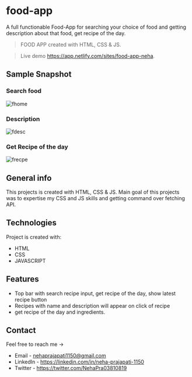 # food-app
A full functionable Food-App for searching your choice of food and getting description about that food, get recipe of the day.

> FOOD APP created with HTML, CSS & JS.

> Live demo https://app.netlify.com/sites/food-app-neha.


## Sample Snapshot


### Search food


![fhome](https://user-images.githubusercontent.com/87421798/153406909-6c296bd0-5e99-4825-8519-19911e39c2d4.png)



### Description


![fdesc](https://user-images.githubusercontent.com/87421798/153406891-aaf743ce-97be-46e3-aca2-da84b52302ba.png)



### Get Recipe of the day


![frecpe](https://user-images.githubusercontent.com/87421798/153406913-bcfe8454-0e7e-4205-8642-d58907161b0e.png)







## General info

This projects is created with HTML, CSS & JS. Main goal of this projects was to expertise my CSS and JS skills and getting command over fetching API.



## Technologies

Project is created with:

- HTML
- CSS
- JAVASCRIPT



## Features

- Top bar with search recipe input, get recipe of the day, show latest recipe button
- Recipes with name and description will appear on click of recipe
- get recipe of the day and ingredients.



## Contact

Feel free to reach me ->
- Email - <nehaprajapati1150@gmail.com> 
- LinkedIn - https://linkedin.com/in/neha-prajapati-1150
- Twitter - https://twitter.com/NehaPra03810819

